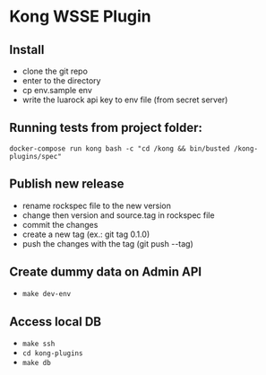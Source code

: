 # Kong WSSE Plugin

## Install
 - clone the git repo
 - enter to the directory
 - cp env.sample env
 - write the luarock api key to env file (from secret server)

## Running tests from project folder:
`docker-compose run kong bash -c "cd /kong && bin/busted /kong-plugins/spec"`

## Publish new release
 - rename rockspec file to the new version
 - change then version and source.tag in rockspec file
 - commit the changes
 - create a new tag (ex.: git tag 0.1.0)
 - push the changes with the tag (git push --tag)
 
## Create dummy data on Admin API

- `make dev-env`

## Access local DB

- `make ssh`
- `cd kong-plugins`
- `make db`